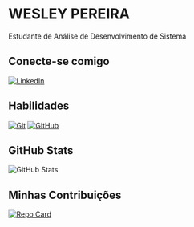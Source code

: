 # WESLEY PEREIRA
Estudante de Análise de Desenvolvimento de Sistema 

## Conecte-se comigo
[![LinkedIn](https://img.shields.io/badge/linkedin-%230077B5.svg?style=for-the-badge&logo=linkedin&logoColor=white)](https://www.linkedin.com/in/wesley-pereira-79b26414b/)

## Habilidades
[![Git](https://img.shields.io/badge/Git-purple?style=for-the-badge&logo=Git&logoColor=orange)](https://git-scm.com/)
[![GitHub](https://img.shields.io/badge/GitHub-purple?style=for-the-badge&logo=Git&logoColor=black)](https://github.com/)

## GitHub Stats
![GitHub Stats](https://github-readme-stats.vercel.app/api?username=wdrs2024&theme=transparent&bg_color=000&border_color=30A3DC&show_icons=true&icon_color=30A3DC&title_color=E94D5F&text_color=FFF&hide_title=true&hide=stats)

## Minhas Contribuições
[![Repo Card](https://github-readme-stats.vercel.app/api/pin/?username=wdrs2024&repo=dio-lab-open-source&bg_color=000&border_color=30A3DC&show_icons=true&icon_color=30A3DC&title_color=E94D5F&text_color=FFF)](https://github.com/wdrs2024/dio-lab-open-source)
